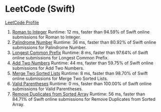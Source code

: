 # LeetCode (Swift)
[LeetCode Profile](https://leetcode.com/onsissond/)

1. [Roman to Integer](https://leetcode.com/problems/roman-to-integer/submissions/) Runtime: 12 ms, faster than 94.59% of Swift online submissions for Roman to Integer.
2. [Palindrome Number](https://leetcode.com/problems/palindrome-number/) Runtime: 36 ms, faster than 80.92% of Swift online submissions for Palindrome Number.
3. [Longest Common Prefix](https://leetcode.com/problems/longest-common-prefix/) Runtime: 8 ms, faster than 97.64% of Swift online submissions for Longest Common Prefix.
4. [Add Two Numbers](https://leetcode.com/problems/add-two-numbers/) Runtime: 44 ms, faster than 59.75% of Swift online submissions for Add Two Numbers.
5. [Merge Two Sorted Lists](https://leetcode.com/problems/merge-two-sorted-lists/) Runtime: 8 ms, faster than 98.70% of Swift online submissions for Merge Two Sorted Lists.
6. [Valid Parentheses](https://leetcode.com/problems/valid-parentheses/) Runtime: 0 ms, faster than 100.00% of Swift online submissions for Valid Parentheses.
7. [Remove Duplicates from Sorted Array](https://leetcode.com/problems/remove-duplicates-from-sorted-array/) Runtime: 56 ms, faster than 84.71% of Swift online submissions for Remove Duplicates from Sorted Array.
